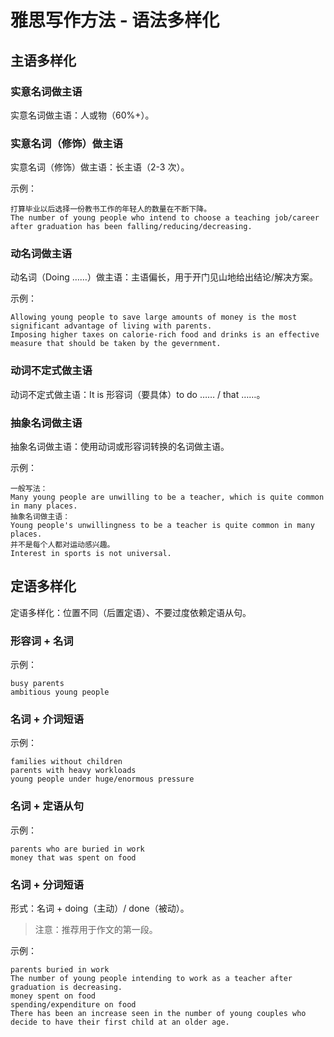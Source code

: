 # 雅思写作方法 - 语法多样化

## 主语多样化

### 实意名词做主语

实意名词做主语：人或物（60%+）。

### 实意名词（修饰）做主语

实意名词（修饰）做主语：长主语（2-3 次）。

示例：

```
打算毕业以后选择一份教书工作的年轻人的数量在不断下降。
The number of young people who intend to choose a teaching job/career after graduation has been falling/reducing/decreasing.
```

### 动名词做主语

动名词（Doing ……）做主语：主语偏长，用于开门见山地给出结论/解决方案。

示例：

```
Allowing young people to save large amounts of money is the most significant advantage of living with parents.
Imposing higher taxes on calorie-rich food and drinks is an effective measure that should be taken by the gevernment.
```

### 动词不定式做主语

动词不定式做主语：It is 形容词（要具体）to do …… / that ……。

### 抽象名词做主语

抽象名词做主语：使用动词或形容词转换的名词做主语。

示例：

```
一般写法：
Many young people are unwilling to be a teacher, which is quite common in many places.
抽象名词做主语：
Young people's unwillingness to be a teacher is quite common in many places.
并不是每个人都对运动感兴趣。
Interest in sports is not universal.
```

## 定语多样化

定语多样化：位置不同（后置定语）、不要过度依赖定语从句。

### 形容词 + 名词

示例：

```
busy parents
ambitious young people
```

### 名词 + 介词短语

示例：

```
families without children
parents with heavy workloads
young people under huge/enormous pressure
```

### 名词 + 定语从句

示例：

```
parents who are buried in work
money that was spent on food
```

### 名词 + 分词短语

形式：名词 + doing（主动）/ done（被动）。

> 注意：推荐用于作文的第一段。

示例：

```
parents buried in work
The number of young people intending to work as a teacher after graduation is decreasing.
money spent on food
spending/expenditure on food
There has been an increase seen in the number of young couples who decide to have their first child at an older age.
```

